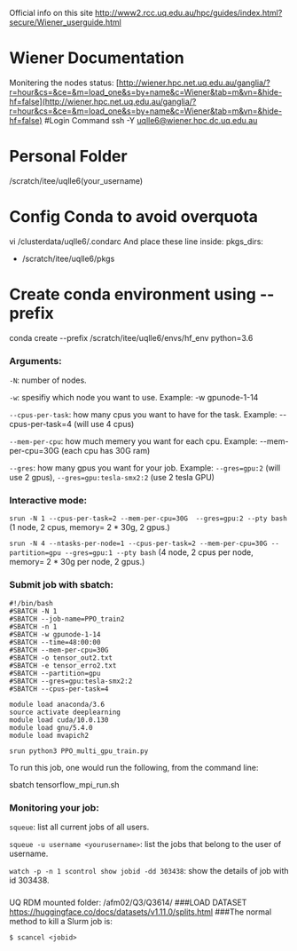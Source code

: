 
Official info on this site http://www2.rcc.uq.edu.au/hpc/guides/index.html?secure/Wiener_userguide.html
# Wiener Documentation
Monitering the nodes status: [http://wiener.hpc.net.uq.edu.au/ganglia/?r=hour&cs=&ce=&m=load_one&s=by+name&c=Wiener&tab=m&vn=&hide-hf=false](http://wiener.hpc.net.uq.edu.au/ganglia/?r=hour&cs=&ce=&m=load_one&s=by+name&c=Wiener&tab=m&vn=&hide-hf=false)
#Login Command
ssh -Y uqlle6@wiener.hpc.dc.uq.edu.au
# Personal Folder
/scratch/itee/uqlle6(your_username)
# Config Conda to avoid overquota
vi /clusterdata/uqlle6/.condarc
And place these line inside:
pkgs_dirs:
-  /scratch/itee/uqlle6/pkgs
# Create conda environment using --prefix
conda create --prefix /scratch/itee/uqlle6/envs/hf_env python=3.6
### Arguments:
`-N`: number of nodes.

`-w`: spesifiy which node you want to use. Example: -w gpunode-1-14

`--cpus-per-task`: how many cpus you want to have for the task. Example: --cpus-per-task=4 (will use 4 cpus)

`--mem-per-cpu`: how much memery you want for each cpu. Example: --mem-per-cpu=30G (each cpu has 30G ram)

`--gres`: how many gpus you want for your job. Example: `--gres=gpu:2` (will use 2 gpus), `--gres=gpu:tesla-smx2:2` (use 2 tesla GPU)

### Interactive mode: 
`srun -N 1 --cpus-per-task=2 --mem-per-cpu=30G  --gres=gpu:2 --pty bash` (1 node, 2 cpus, memory= 2 * 30g, 2 gpus.)

`srun -N 4 --ntasks-per-node=1 --cpus-per-task=2 --mem-per-cpu=30G --partition=gpu --gres=gpu:1 --pty bash` (4 node, 2 cpus per node, memory= 2 * 30g per node, 2 gpus.)

### Submit job with sbatch:
```
#!/bin/bash
#SBATCH -N 1
#SBATCH --job-name=PPO_train2
#SBATCH -n 1
#SBATCH -w gpunode-1-14
#SBATCH --time=48:00:00
#SBATCH --mem-per-cpu=30G
#SBATCH -o tensor_out2.txt
#SBATCH -e tensor_erro2.txt
#SBATCH --partition=gpu
#SBATCH --gres=gpu:tesla-smx2:2
#SBATCH --cpus-per-task=4

module load anaconda/3.6
source activate deeplearning
module load cuda/10.0.130
module load gnu/5.4.0
module load mvapich2

srun python3 PPO_multi_gpu_train.py
```
To run this job, one would run the following, from the command line:

sbatch tensorflow_mpi_run.sh
### Monitoring your job:
`squeue`: list all current jobs of all users.

`squeue -u username <yourusername>`: list the jobs that belong to the user of username.

`watch -p -n 1 scontrol show jobid -dd 303438`: show the details of job with id 303438.

###
UQ RDM mounted folder: /afm02/Q3/Q3614/
###LOAD DATASET
https://huggingface.co/docs/datasets/v1.11.0/splits.html
###The normal method to kill a Slurm job is:

    $ scancel <jobid>
